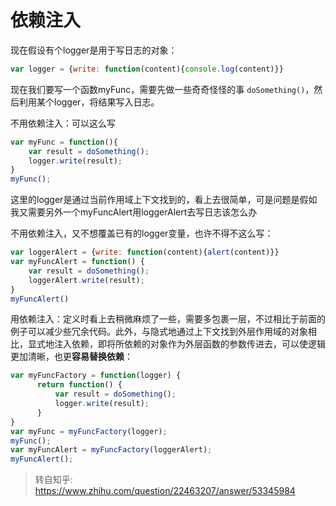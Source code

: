 <!--
 * @Descripttion: 
 * @version: 
 * @Author: qiuxchao
 * @Date: 2022-08-18 15:39:32
 * @LastEditors: qiuxchao
 * @LastEditTime: 2022-08-18 15:42:08
-->
# 依赖注入

现在假设有个logger是用于写日志的对象：

```js
var logger = {write: function(content){console.log(content)}}
```

现在我们要写一个函数myFunc，需要先做一些奇奇怪怪的事 `doSomething()`，然后利用某个logger，将结果写入日志。

不用依赖注入：可以这么写

```js
var myFunc = function(){
    var result = doSomething(); 
    logger.write(result);
}
myFunc();
```

这里的logger是通过当前作用域上下文找到的，看上去很简单，可是问题是假如我又需要另外一个myFuncAlert用loggerAlert去写日志该怎么办

不用依赖注入，又不想覆盖已有的logger变量，也许不得不这么写：

```js
var loggerAlert = {write: function(content){alert(content)}}
var myFuncAlert = function() {
    var result = doSomething();
    loggerAlert.write(result);
}
myFuncAlert()
```

用依赖注入：定义时看上去稍微麻烦了一些，需要多包裹一层，不过相比于前面的例子可以减少些冗余代码。此外，与隐式地通过上下文找到外层作用域的对象相比，显式地注入依赖，即将所依赖的对象作为外层函数的参数传进去，可以使逻辑更加清晰，也更**容易替换依赖**：

```js
var myFuncFactory = function(logger) {
      return function() {
          var result = doSomething();
          logger.write(result);
      }
}
var myFunc = myFuncFactory(logger);
myFunc();
var myFuncAlert = myFuncFactory(loggerAlert);
myFuncAlert();
```

> 转自知乎: <https://www.zhihu.com/question/22463207/answer/53345984>
